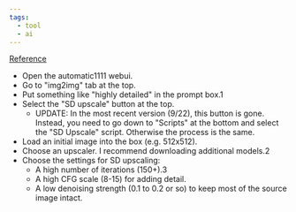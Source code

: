 ```yaml
---
tags:
  - tool
  - ai
---
```

[Reference](https://www.reddit.com/r/StableDiffusion/comments/xkjjf9/upscale_to_huge_sizes_and_add_detail_with_sd/)

- Open the automatic1111 webui.
- Go to "img2img" tab at the top.
- Put something like "highly detailed" in the prompt box.1
- Select the "SD upscale" button at the top.
  - UPDATE: In the most recent version (9/22), this button is gone. Instead, you need to go down to "Scripts" at the bottom and select the "SD Upscale" script. Otherwise the process is the same.
- Load an initial image into the box (e.g. 512x512).
- Choose an upscaler. I recommend downloading additional models.2
- Choose the settings for SD upscaling:
  - A high number of iterations (150+).3
  - A high CFG scale (8-15) for adding detail.
  - A low denoising strength (0.1 to 0.2 or so) to keep most of the source image intact.
